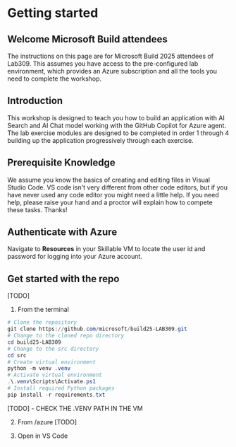 # Getting started

## Welcome Microsoft Build attendees
The instructions on this page are for Microsoft Build 2025 attendees of Lab309. This assumes you have access to the pre-configured lab environment, which provides an Azure subscription and all the tools you need to complete the workshop.

## Introduction
This workshop is designed to teach you how to build an application with AI Search and AI Chat model working with the GitHub Copilot for Azure agent. The lab exercise modules are designed to be completed in order 1 through 4 building up the application progressively through each exercise.

## Prerequisite Knowledge 
We assume you know the basics of creating and editing files in Visual Studio Code. VS code isn't very different from other code editors, but if you have never used any code editor you might need a little help. If you need help, please raise your hand and a proctor will explain how to compete these tasks. Thanks!

## Authenticate with Azure
Navigate to **Resources** in your Skillable VM to locate the user id and password for logging into your Azure account. 

## Get started with the repo
[TODO]

1. From the terminal

```powershell
# Clone the repository
git clone https://github.com/microsoft/build25-LAB309.git
# Change to the cloned repo directory
cd build25-LAB309
# Change to the src directory
cd src
# Create virtual environment
python -m venv .venv
# Activate virtual environment
.\.venv\Scripts\Activate.ps1
# Install required Python packages
pip install -r requirements.txt
```
[TODO] - CHECK THE .VENV PATH IN THE VM

2. From /azure [TODO]

3. Open in VS Code
